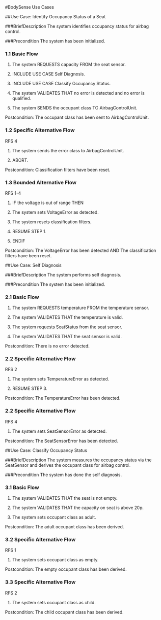
#BodySense Use Cases


##Use Case: Identify Occupancy Status of a Seat

###BriefDescription
The system identifies occupancy status for airbag control.

###Precondition
The system has been initialized.

### 1.1 Basic Flow
1. The system REQUESTS capacity FROM the seat sensor.

2. INCLUDE USE CASE Self Diagnosis.

3. INCLUDE USE CASE Classify Occupancy Status.

4. The system VALIDATES THAT no error is detected and no error is qualified.

5. The system SENDS the occupant class TO AirbagControlUnit.

Postcondition: The occupant class has been sent to AirbagControlUnit.

### 1.2 Specific Alternative Flow
RFS 4

1. The system sends the error class to AirbagControlUnit.

2. ABORT.

Postcondition: Classification filters have been reset.

### 1.3 Bounded Alternative Flow
RFS 1-4

1. IF the voltage is out of range THEN

2. The system sets VoltageError as detected.

3. The system resets classification filters.

4. RESUME STEP 1.

5. ENDIF

Postcondition: The VoltageError has been detected AND The classification filters have been reset.


##Use Case: Self Diagnosis

###BriefDescription
The system performs self diagnosis.

###Precondition
The system has been initialized.

### 2.1 Basic Flow

1. The system REQUESTS temperature FROM the temperature sensor.

2. The system VALIDATES THAT the temperature is valid.

3. The system requests SeatStatus from the seat sensor.

4. The system VALIDATES THAT the seat sensor is valid.

Postcondition: There is no error detected.

### 2.2 Specific Alternative Flow
RFS 2

1. The system sets TemperatureError as detected.

2. RESUME STEP 3.

Postcondition: The TemperatureError has been detected.

### 2.2 Specific Alternative Flow
RFS 4

1. The system sets SeatSensorError as detected.

Postcondition: The SeatSensorError has been detected.


##Use Case: Classify Occupancy Status

###BriefDescription
The system measures the occupancy status via the SeatSensor and derives the occupant class for airbag control.

###Precondition
The system has done the self diagnosis.

### 3.1 Basic Flow

1. The system VALIDATES THAT the seat is not empty.

2. The system VALIDATES THAT the capacity on seat is above 20p.

3. The system sets occupant class as adult.

Postcondition: The adult occupant class has been derived.


### 3.2 Specific Alternative Flow
RFS 1

1. The system sets occupant class as empty.

Postcondition: The empty occupant class has been derived.

### 3.3 Specific Alternative Flow
RFS 2

1. The system sets occupant class as child.

Postcondition: The child occupant class has been derived.
